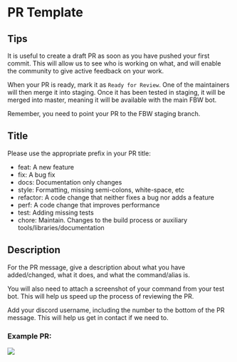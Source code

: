 # PR Template

## Tips

It is useful to create a draft PR as soon as you have pushed your first commit. This will allow us to see who is working on what, and will enable the community to give active feedback on your work.

When your PR is ready, mark it as `Ready for Review`. One of the maintainers will then merge it into staging. Once it has been tested in staging, it will be merged into master, meaning it will be available with the main FBW bot.

Remember, you need to point your PR to the FBW staging branch.

## Title

Please use the appropriate prefix in your PR title:

- feat: A new feature
- fix: A bug fix
- docs: Documentation only changes
- style: Formatting, missing semi-colons, white-space, etc
- refactor: A code change that neither fixes a bug nor adds a feature
- perf: A code change that improves performance
- test: Adding missing tests
- chore: Maintain. Changes to the build process or auxiliary tools/libraries/documentation

## Description

For the PR message, give a description about what you have added/changed, what it does, and what the command/alias is.

You will also need to attach a screenshot of your command from your test bot. This will help us speed up the process of reviewing the PR. 

Add your discord username, including the number to the bottom of the PR message. This will help us get in contact if we need to.

### Example PR:

<img src="https://media.discordapp.net/attachments/864493190471352344/884800646384074803/unknown.png">
